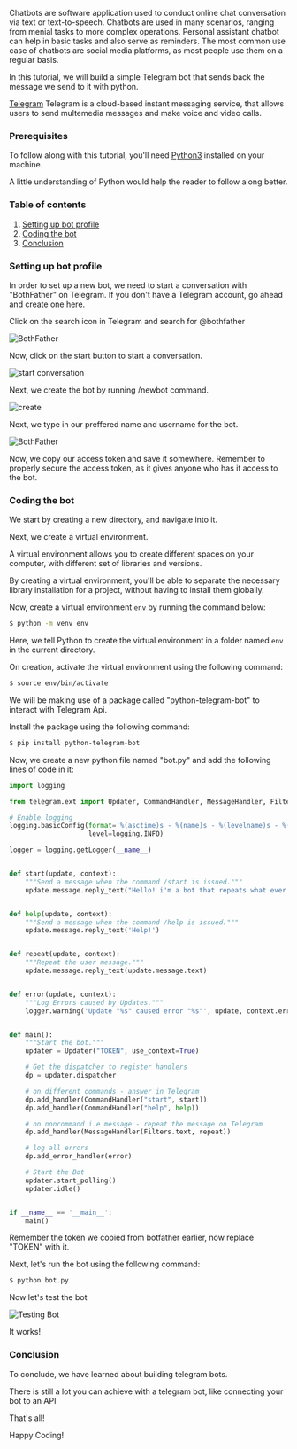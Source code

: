 Chatbots are software application used to conduct online chat conversation via text or text-to-speech. Chatbots are used in many scenarios, ranging from menial tasks to more complex operations. Personal assistant chatbot can help in basic tasks and also serve as reminders. The most common use case of chatbots are social media platforms, as most people use them on a regular basis.

In this tutorial, we will build a simple Telegram bot that sends back the message we send to it with python.

[Telegram](https://www.telegram.org/) Telegram is a cloud-based instant messaging service, that allows users to send multemedia messages and make voice and video calls.

### Prerequisites
To follow along with this tutorial, you'll need [Python3](https://www.python.org/downloads/) installed on your machine.

A little understanding of Python would help the reader to follow along better.

### Table of contents
1. [Setting up bot profile](#setting-up-bot-profile)
2. [Coding the bot](#coding-the-bot)
3. [Conclusion](#conclusion)


### Setting up bot profile
In order to set up a new bot, we need to start a conversation with "BothFather" on Telegram. If you don't have a Telegram account, go ahead and create one [here](https://www.telegram.org/).

Click on the search icon in Telegram and search for @bothfather

![BothFather](/engineering-education/building-a-telegram-bot-with-python/bot-father.png)

Now, click on the start button to start a conversation.

![start conversation](/engineering-education/building-a-telegram-bot-with-python/start-bot-father.png)

Next, we create the bot by running /newbot command.

![create](/engineering-education/building-a-telegram-bot-with-python/create.png)

Next, we type in our preffered name and username for the bot.

![BothFather](/engineering-education/building-a-telegram-bot-with-python/naming.png)

Now, we copy our access token and save it somewhere. Remember to properly secure the access token, as it gives anyone who has it access to the bot.

### Coding the bot
We start by creating a new directory, and navigate into it.

Next, we create a virtual environment.

A virtual environment allows you to create different spaces on your computer, with different set of libraries and versions.

By creating a virtual environment, you'll be able to separate the necessary library installation for a project, without having to install them globally.

Now, create a virtual environment `env` by running the command below:

```bash
$ python -m venv env
```

Here, we tell Python to create the virtual environment in a folder named `env` in the current directory.

On creation, activate the virtual environment using the following command:

```bash
$ source env/bin/activate
```

We will be making use of a package called "python-telegram-bot" to interact with Telegram Api.

Install the package using the following command:

```bash
$ pip install python-telegram-bot
```

Now, we create a new python file named "bot.py" and add the following lines of code in it:

```python
import logging

from telegram.ext import Updater, CommandHandler, MessageHandler, Filters

# Enable logging
logging.basicConfig(format='%(asctime)s - %(name)s - %(levelname)s - %(message)s',
                    level=logging.INFO)

logger = logging.getLogger(__name__)


def start(update, context):
    """Send a message when the command /start is issued."""
    update.message.reply_text("Hello! i'm a bot that repeats what ever you type")


def help(update, context):
    """Send a message when the command /help is issued."""
    update.message.reply_text('Help!')


def repeat(update, context):
    """Repeat the user message."""
    update.message.reply_text(update.message.text)


def error(update, context):
    """Log Errors caused by Updates."""
    logger.warning('Update "%s" caused error "%s"', update, context.error)


def main():
    """Start the bot."""
    updater = Updater("TOKEN", use_context=True)

    # Get the dispatcher to register handlers
    dp = updater.dispatcher

    # on different commands - answer in Telegram
    dp.add_handler(CommandHandler("start", start))
    dp.add_handler(CommandHandler("help", help))

    # on noncommand i.e message - repeat the message on Telegram
    dp.add_handler(MessageHandler(Filters.text, repeat))

    # log all errors
    dp.add_error_handler(error)

    # Start the Bot
    updater.start_polling()
    updater.idle()


if __name__ == '__main__':
    main()
```

Remember the token we copied from botfather earlier, now replace "TOKEN" with it.

Next, let's run the bot using the following command:

```bash
$ python bot.py
```

Now let's test the bot

![Testing Bot](/engineering-education/building-a-telegram-bot-with-python/start.png)

It works!

### Conclusion
To conclude, we have learned about building telegram bots.

There is still a lot you can achieve with a telegram bot, like connecting your bot to an API

That's all!

Happy Coding!
